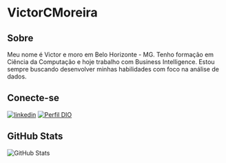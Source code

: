 # VictorCMoreira

## Sobre

Meu nome é Victor e moro em Belo Horizonte - MG.
Tenho formação em Ciência da Computação e hoje trabalho com Business Intelligence.
Estou sempre buscando desenvolver minhas habilidades com foco na análise de dados.

## Conecte-se

[![linkedin](https://img.shields.io/badge/linkedin-0A66C2?style=for-the-badge&logo=linkedin&logoColor=white)](https://github.com/VictorCMoreira)
[![Perfil DIO](https://img.shields.io/badge/-Meu%20Perfil%20na%20DIO-000?style=for-the-badge)](https://web.dio.me/users/vcmoreira10?tab=skills)

## GitHub Stats

![GitHub Stats](https://github-readme-stats.vercel.app/api?username=VictorCMoreira&theme=transparent&bg_color=000&border_color=30A3DC&show_icons=true&icon_color=30A3DC&title_color=E94D5F&text_color=FFF&hide_title=true&hide=stars)
